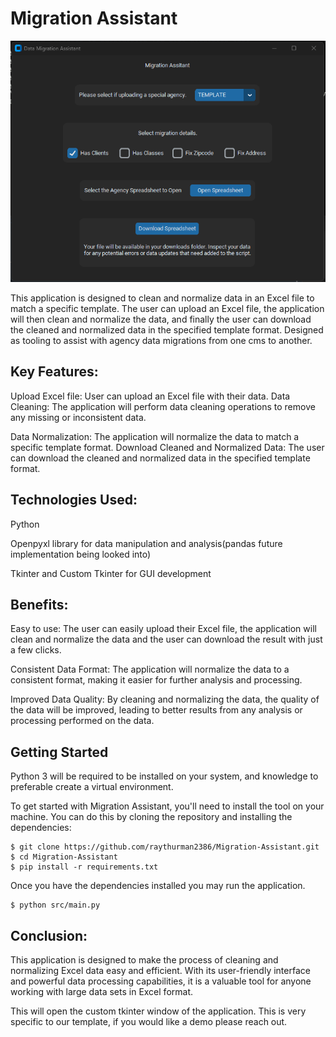 # Migration Assistant

![Migration Assistant](images/migrationassistant.png)

This application is designed to clean and normalize data in an Excel file to match a specific template. The user can upload an Excel file, the application will then clean and normalize the data, and finally the user can download the cleaned and normalized data in the specified template format. Designed as tooling to assist with agency data migrations from one cms to another.

## Key Features:

Upload Excel file: User can upload an Excel file with their data.
Data Cleaning: The application will perform data cleaning operations to remove any missing or inconsistent data.

Data Normalization: The application will normalize the data to match a specific template format.
Download Cleaned and Normalized Data: The user can download the cleaned and normalized data in the specified template format.

## Technologies Used:

Python

Openpyxl library for data manipulation and analysis(pandas future implementation being looked into)

Tkinter and Custom Tkinter for GUI development

## Benefits:

Easy to use: The user can easily upload their Excel file, the application will clean and normalize the data and the user can download the result with just a few clicks.

Consistent Data Format: The application will normalize the data to a consistent format, making it easier for further analysis and processing.

Improved Data Quality: By cleaning and normalizing the data, the quality of the data will be improved, leading to better results from any analysis or processing performed on the data.

## Getting Started

Python 3 will be required to be installed on your system, and knowledge to preferable create a virtual environment.

To get started with Migration Assistant, you'll need to install the tool on your machine.
You can do this by cloning the repository and installing the dependencies:

```
$ git clone https://github.com/raythurman2386/Migration-Assistant.git
$ cd Migration-Assistant
$ pip install -r requirements.txt
```

Once you have the dependencies installed you may run the application.

```
$ python src/main.py
```

## Conclusion:

This application is designed to make the process of cleaning and normalizing Excel data easy and efficient. With its user-friendly interface and powerful data processing capabilities, it is a valuable tool for anyone working with large data sets in Excel format.

This will open the custom tkinter window of the application. This is very specific to our template, if you would like a demo please reach out.
